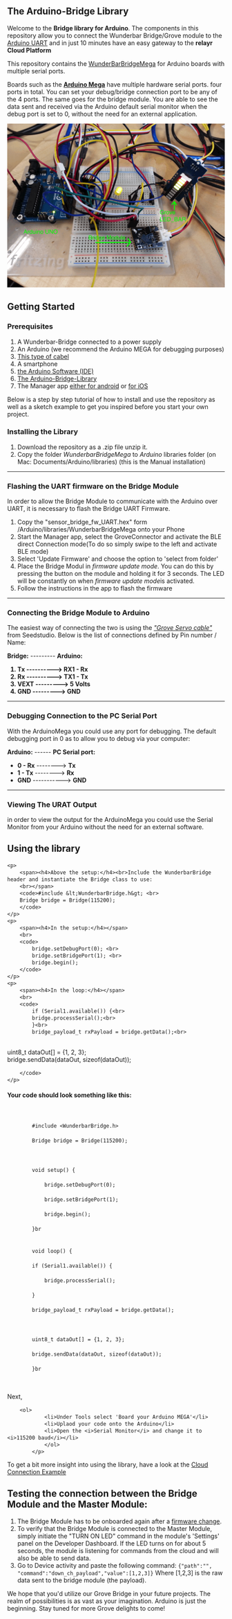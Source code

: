 The Arduino-Bridge Library
------------
Welcome to the **Bridge library for Arduino**.
The components in this repository allow you to connect the Wunderbar Bridge/Grove module to the [Arduino UART](http://arduino.cc/) and in just 10 minutes have an easy gateway to the **relayr Cloud Platform**

This repository contains the [WunderBarBridgeMega](https://github.com/relayr/Arduino-Bridge-Library/tree/master/libraries/WunderbarBridgeMega) for Arduino boards with multiple serial ports.

Boards such as the **[Arduino Mega](http://arduino.cc/en/Main/arduinoBoardMega)** have multiple hardware serial ports. four ports in total. You can set your debug/bridge connection port to be any of the 4 ports. The same goes for the bridge module. You are able to see the data sent and received via the Arduino default serial monitor 
when the debug port is set to 0, without the need for an external application. 

![Picture of the example](assets/arduinoBridge.gif)

## Getting Started

### Prerequisites

<ol>
        <li>A Wunderbar-Bridge connected to a power supply</li>
        <li>An Arduino (we recommend the Arduino MEGA for debugging purposes)</li>
        <li><a href="http://www.seeedstudio.com/depot/grove-branch-cable-for-servo5pcs-pack-p-753.html?cPath=178_179">This type of cabel</a></li>
        <li>A smartphone</li>
        <li><a href="https://www.arduino.cc/en/Main/Software">the Arduino Software (IDE)</a></li>
        <li>
            <a href="https://github.com/relayr/Arduino-Bridge-Library">The Arduino-Bridge-Library</a></li>
        <li>The Manager app <a href="https://play.google.com/store/apps/details?id=io.relayr.wunderbar">either for android</a> or <a href="https://itunes.apple.com/de/app/wunderbar-onboarding/id909224330?mt=8">for iOS</a></li>
    </ol>
</p>
<p>

Below is a step by step tutorial of how to install and use the repository as well as a sketch example to get you inspired before you start your own project.

<p>
    <h3>Installing the Library</h3>
    <ol>
        <li>Download the repository as a .zip file unzip it.</li>
        <li>Copy the folder <i>WunderbarBridgeMega</i> to <i>Arduino</i> libraries folder (on Mac: Documents/Arduino/libraries) (this is the Manual installation)</li>
    </ol>
</p>

----------

<p>
    <h3>Flashing the UART firmware on the Bridge Module</h3>
    <span>In order to allow the Bridge Module to communicate with the Arduino over UART, it is necessary to flash the Bridge UART Firmware.</span>
    <ol>
        <li>Copy the "sensor_bridge_fw_UART.hex" form /Arduino/libraries/WunderbarBridgeMega onto your Phone</li>
        <li>Start the Manager app, select the GroveConnector and activate the BLE direct Connection mode(To do so simply swipe to the left and activate BLE mode)</li>
        <li>Select 'Update Firmware' and choose the option to 'select from folder'</li>
        <li>Place the Bridge Modul in <i>firmware update mode</i>. You can do this by pressing the button on the module and holding it for 3 seconds. The LED will be constantly on when <i>firmware update mode</i>is activated.</li>
        <li>Follow the instructions in the app to flash the firmware</li>
    </ol>
</p>
<p>


----------

### Connecting  the Bridge Module to Arduino

The easiest way of connecting the two is using the [*"Grove Servo cable"*](http://www.seeedstudio.com/depot/grove-branch-cable-for-servo5pcs-pack-p-753.html?cPath=178_179) from Seedstudio. Below is the list of connections defined by Pin number / Name:

**Bridge:** --------- **Arduino:** 

<strong><ol>
        <li>Tx ----------> RX1 - Rx</li>
        <li>Rx ----------> TX1 - Tx</li>
        <li>VEXT ---------> 5 Volts</li>
        <li>GND ---------> GND</li>
</ol></strong>

----------

### Debugging Connection to the PC Serial Port 

With the ArduinoMega you could use any port for debugging. The default debugging port in 0 as to allow you to debug via your computer:


**Arduino:** ------ **PC Serial port:**

*  **0 - Rx** --------> **Tx**
* **1 - Tx** --------> **Rx**
* **GND** -----------> **GND**

----------

### Viewing The URAT Output

in order to view the output for the ArduinoMega you could use the Serial Monitor from your Arduino without the need for an external software.


## Using the library

<p>
    
    <p>
        <span><h4>Above the setup:</h4><br>Include the WunderbarBridge header and instantiate the Bridge class to use:
        <br></span>
        <code>#include &lt;WunderbarBridge.h&gt; <br>
		Bridge bridge = Bridge(115200);
		</code>
    </p>
    <p>
        <span><h4>In the setup:</h4></span>
        <br>
        <code>
        	bridge.setDebugPort(0); <br>
  			bridge.setBridgePort(1); <br>
  			bridge.begin();
		</code>
    </p>
    <p>
        <span><h4>In the loop:</h4></span>
        <br>
        <code>
       		if (Serial1.available()) {<br>
    		bridge.processSerial();<br>
  			}<br>
 			bridge_payload_t rxPayload = bridge.getData();<br>
  <br>
  			uint8_t dataOut[] = {1, 2, 3};<br>
  			bridge.sendData(dataOut, sizeof(dataOut));

		</code>
    </p>

<h4>Your code should look something like this:</h4> <br />

<code>
		#include &lt;WunderbarBridge.h&gt;<br>
		Bridge bridge = Bridge(115200);<br>
<br>
		void setup() {<br>
  			bridge.setDebugPort(0);<br>
  			bridge.setBridgePort(1);<br>
  			bridge.begin();<br>
		}br
<br>
		void loop() { <br>
  		if (Serial1.available()) {<br>
   		 	bridge.processSerial();<br>
 		}<br>
  		bridge_payload_t rxPayload = bridge.getData();<br>
  <br>
  		uint8_t dataOut[] = {1, 2, 3};<br>
  		bridge.sendData(dataOut, sizeof(dataOut));<br>
		}br
	</code> <br /><br />    

Next,	
		    	
		<ol>
		    	<li>Under Tools select 'Board your Arduino MEGA'</li>
		    	<li>Uplaod your code onto the Arduino</li>
		    	<li>Open the <i>Serial Monitor</i> and change it to <i>115200 baud</i></li>
		    	</ol>
		    </p>

To get a bit more insight into using the library, have a look at the [Cloud Connection Example ](https://github.com/relayr/Arduino-Bridge-Library/blob/master/examples/BridgeCloudConnection/BridgeCloudConnection.ino)


## Testing the connection between the Bridge Module and the Master Module:

1. The Bridge Module has to be onboarded again after a [firmware change](https://developer.relayr.io/documents/Hardware/Flashing).
2. To verify that the Bridge Module is connected to the Master Module, simply initiate the  "TURN ON LED" command in the module's 'Settings' panel on the Developer Dashboard. If the LED turns on for about 5 seconds, the module is listening for commands from the cloud and  will also be able to send data.
3. Go to Device activity and paste the following command:
` {"path":"", "command":"down_ch_payload","value":[1,2,3]} `
Where [1,2,3] is the raw data sent to the bridge module (the payload).

We hope that you'd utilize our Grove Bridge in your future projects. The realm of possibilities is as vast as your imagination. Arduino is just the beginning. Stay tuned for more Grove delights to come!